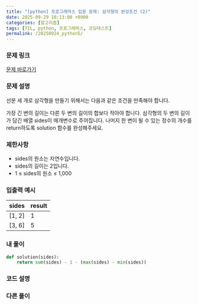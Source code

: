 ```yaml
---
title: "[python] 프로그래머스 입문 문제: 삼각형의 완성조건 (2)"
date: 2025-09-29 10:13:00 +0900   
categories: [알고리즘]                 
tags: [TIL, python, 프로그래머스, 코딩테스트]
permalink: /20250924_python5/      
---
```


### 문제 링크

[문제 바로가기](https://school.programmers.co.kr/learn/courses/30/lessons/120868)

### 문제 설명

선분 세 개로 삼각형을 만들기 위해서는 다음과 같은 조건을 만족해야 합니다.

가장 긴 변의 길이는 다른 두 변의 길이의 합보다 작아야 합니다.
삼각형의 두 변의 길이가 담긴 배열 sides이 매개변수로 주어집니다. 나머지 한 변이 될 수 있는 정수의 개수를 return하도록 solution 함수를 완성해주세요.


### 제한사항

- sides의 원소는 자연수입니다.
- sides의 길이는 2입니다.
- 1 ≤ sides의 원소 ≤ 1,000




### 입출력 예시

| sides | result |
| --- | --- |
| [1, 2] | 1 |
| [3, 6] | 5 |


### 내 풀이

```python
def solution(sides):
    return sum(sides) - 1 - (max(sides) - min(sides))
```


### 코드 설명



### 다른 풀이



